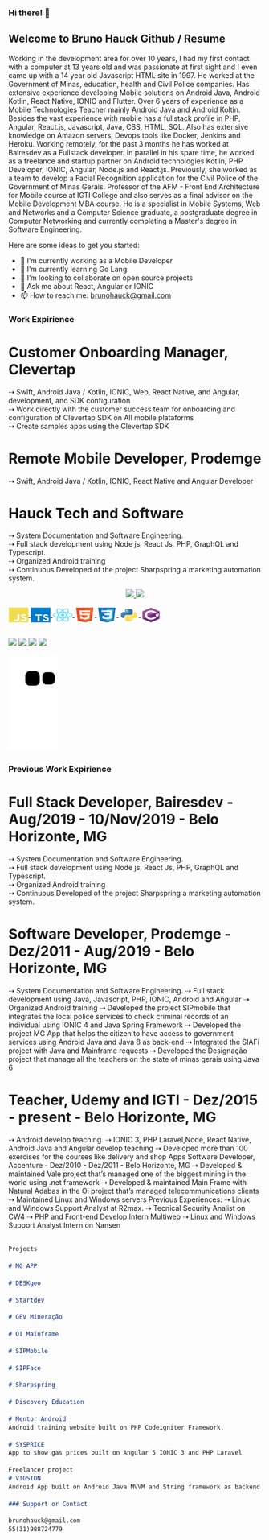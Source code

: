 ### Hi there!   👋

## Welcome to Bruno Hauck Github / Resume

Working in the development area for over 10 years, I had my first contact with a computer at 13 years old and was passionate at first sight and I even came up with a 14 year old Javascript HTML site in 1997. He worked at the Government of Minas, education, health and Civil Police companies. Has extensive experience developing Mobile solutions on Android Java, Android Kotlin, React Native, IONIC and Flutter. Over 6 years of experience as a Mobile Technologies Teacher mainly Android Java and Android Koltin. Besides the vast experience with mobile has a fullstack profile in PHP, Angular, React.js, Javascript, Java, CSS, HTML, SQL. Also has extensive knowledge on Amazon servers, Devops tools like Docker, Jenkins and Heroku. Working remotely, for the past 3 months he has worked at Bairesdev as a Fullstack developer. In parallel in his spare time, he worked as a freelance and startup partner on Android technologies Kotlin, PHP Developer, IONIC, Angular, Node.js and React.js. Previously, she worked as a team to develop a Facial Recognition application for the Civil Police of the Government of Minas Gerais. Professor of the AFM - Front End Architecture for Mobile course at IGTI College and also serves as a final advisor on the Mobile Development MBA course. He is a specialist in Mobile Systems, Web and Networks and a Computer Science graduate, a postgraduate degree in Computer Networking and currently completing a Master's degree in Software Engineering.



Here are some ideas to get you started:

- 🔭 I’m currently working as a Mobile Developer
- 🌱 I’m currently learning Go Lang
- 👯 I’m looking to collaborate on open source projects
- 💬 Ask me about React, Angular or IONIC
- 📫 How to reach me: brunohauck@gmail.com



### Work Expirience

# Customer Onboarding Manager, Clevertap 
⇢ Swift, Android Java / Kotlin, IONIC, Web, React Native, and Angular, development, and SDK configuration<br />
⇢ Work directly with the customer success team for onboarding and configuration of Clevertap SDK on All mobile plataforms<br />
⇢ Create samples apps using the Clevertap SDK<br />


# Remote Mobile Developer, Prodemge 
⇢ Swift, Android Java / Kotlin, IONIC, React Native and Angular Developer<br />
  
# Hauck Tech and Software
⇢ System Documentation and Software Engineering.<br />
⇢ Full stack development using Node js, React Js, PHP, GraphQL and Typescript.<br />
⇢ Organized Android training<br />
⇢ Continuous Developed of the project Sharpspring a marketing automation system.<br />



<div align="center">
  <a href="https://github.com/brunohauck">
  <img height="180em" src="https://github-readme-stats.vercel.app/api?username=brunohauck&show_icons=true&theme=dracula&include_all_commits=true&count_private=true"/>
  <img height="180em" src="https://github-readme-stats.vercel.app/api/top-langs/?username=brunohauck&layout=compact&langs_count=7&theme=dracula"/>
</div>
<div style="display: inline_block"><br>
  <img align="center" alt="Rafa-Js" height="30" width="40" src="https://raw.githubusercontent.com/devicons/devicon/master/icons/javascript/javascript-plain.svg">
  <img align="center" alt="Rafa-Ts" height="30" width="40" src="https://raw.githubusercontent.com/devicons/devicon/master/icons/typescript/typescript-plain.svg">
  <img align="center" alt="Rafa-React" height="30" width="40" src="https://raw.githubusercontent.com/devicons/devicon/master/icons/react/react-original.svg">
  <img align="center" alt="Rafa-HTML" height="30" width="40" src="https://raw.githubusercontent.com/devicons/devicon/master/icons/html5/html5-original.svg">
  <img align="center" alt="Rafa-CSS" height="30" width="40" src="https://raw.githubusercontent.com/devicons/devicon/master/icons/css3/css3-original.svg">
  <img align="center" alt="Rafa-Python" height="30" width="40" src="https://raw.githubusercontent.com/devicons/devicon/master/icons/python/python-original.svg">
  <img align="center" alt="Rafa-Csharp" height="30" width="40" src="https://raw.githubusercontent.com/devicons/devicon/master/icons/csharp/csharp-original.svg">
  <!--<img align="right" alt="Rafa-pic" height="150" style="border-radius:50px;" src="https://media.discordapp.net/attachments/639956127056134178/890373478988013628/Publicacoes_Instagram_1_1.png?width=676&height=676">-->
</div>
  
  ##
 
<div> 
  <a href="https://www.youtube.com/channel/UClJThqbUwg0RXrizVnf8GAA" target="_blank"><img src="https://img.shields.io/badge/YouTube-FF0000?style=for-the-badge&logo=youtube&logoColor=white" target="_blank"></a>
  <a href="https://instagram.com/brunohauck" target="_blank"><img src="https://img.shields.io/badge/-Instagram-%23E4405F?style=for-the-badge&logo=instagram&logoColor=white" target="_blank"></a>
 	<!--<a href="https://www.twitch.tv/rafaballerinii" target="_blank"><img src="https://img.shields.io/badge/Twitch-9146FF?style=for-the-badge&logo=twitch&logoColor=white" target="_blank"></a>
 <a href="https://discord.gg/pDbY76q8Qf" target="_blank"><img src="https://img.shields.io/badge/Discord-7289DA?style=for-the-badge&logo=discord&logoColor=white" target="_blank"></a> -->
  <a href = "mailto:brunohauck@gmail.com"><img src="https://img.shields.io/badge/-Gmail-%23333?style=for-the-badge&logo=gmail&logoColor=white" target="_blank"></a>
  <a href="https://www.linkedin.com/in/bruno-hauck" target="_blank"><img src="https://img.shields.io/badge/-LinkedIn-%230077B5?style=for-the-badge&logo=linkedin&logoColor=white" target="_blank"></a> 
 
  ![Snake animation](https://github.com/rafaballerini/rafaballerini/blob/output/github-contribution-grid-snake.svg)
 
</div>
  
### Previous Work Expirience
  
# Full Stack Developer, Bairesdev - Aug/2019 - 10/Nov/2019 - Belo Horizonte, MG
⇢ System Documentation and Software Engineering.<br />
⇢ Full stack development using Node js, React Js, PHP, GraphQL and Typescript.<br />
⇢ Organized Android training<br />
⇢ Continuous Developed of the project Sharpspring a marketing automation system.<br />

# Software Developer, Prodemge - Dez/2011 - Aug/2019 - Belo Horizonte, MG
⇢ System Documentation and Software Engineering.
⇢ Full stack development using Java, Javascript, PHP, IONIC, Android and Angular
⇢ Organized Android training
⇢ Developed the project SIPmobile that integrates the local police services to check
criminal records of an individual using IONIC 4 and Java Spring Framework
⇢ Developed the project MG App that helps the citizen to have access to
government services using Android Java and Java 8 as back-end
⇢ Integrated the SIAFi project with Java and Mainframe requests
⇢ Developed the Designação project that manage all the teachers on the state of
minas gerais using Java 6

# Teacher, Udemy and IGTI - Dez/2015 - present - Belo Horizonte, MG
⇢ Android develop teaching.
⇢ IONIC 3, PHP Laravel,Node, React Native, Android Java and Angular develop
teaching
⇢ Developed more than 100 exercises for the courses like delivery and shop Apps
Software Developer, Accenture - Dez/2010 - Dez/2011 - Belo Horizonte, MG
⇢ Developed & maintained Vale project that’s managed one of the biggest mining in
the world using .net framework
⇢ Developed & maintained Main Frame with Natural Adabas in the Oi project that’s
managed telecommunications clients
⇢ Maintained Linux and Windows servers
Previous Experiences:
⇢ Linux and Windows Support Analyst at R2max. 
⇢ Tecnical Security Analist on CW4
⇢ PHP and Front-end Develop Intern Multiweb
⇢ Linux and Windows Support Analyst Intern on Nansen

```markdown

Projects 

# MG APP

# DESKgeo

# Startdev
  
# GPV Mineração
  
# OI Mainframe

# SIPMobile

# SIPFace

# Sharpspring

# Discovery Education

# Mentor Android
Android training website built on PHP Codeigniter Framework.

# SYSPRICE 
App to show gas prices built on Angular 5 IONIC 3 and PHP Laravel 

Freelancer project
# VIGSION 
Android App built on Android Java MVVM and String framework as backend

### Support or Contact

brunohauck@gmail.com
55(31)988724779  


